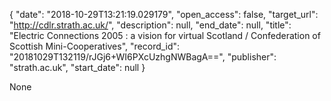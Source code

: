 {
  "date": "2018-10-29T13:21:19.029179", 
  "open_access": false, 
  "target_url": "http://cdlr.strath.ac.uk/", 
  "description": null, 
  "end_date": null, 
  "title": "Electric Connections 2005 : a vision for virtual Scotland / Confederation of Scottish Mini-Cooperatives", 
  "record_id": "20181029T132119/rJGj6+WI6PXcUzhgNWBagA==", 
  "publisher": "strath.ac.uk", 
  "start_date": null
}

None